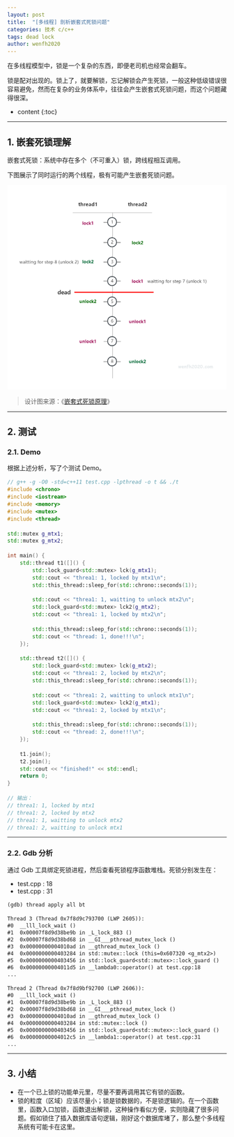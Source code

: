 ```yaml
---
layout: post
title:  "[多线程] 剖析嵌套式死锁问题"
categories: 技术 c/c++
tags: dead lock
author: wenfh2020
---
```


在多线程模型中，锁是一个复杂的东西，即便老司机也经常会翻车。

锁是配对出现的。锁上了，就要解锁，忘记解锁会产生死锁，一般这种低级错误很容易避免，然而在复杂的业务体系中，往往会产生嵌套式死锁问题，而这个问题藏得很深。



* content
{:toc}

---

## 1. 嵌套死锁理解

嵌套式死锁：系统中存在多个（不可重入）锁，跨线程相互调用。

下图展示了同时运行的两个线程，极有可能产生嵌套死锁问题。

<div align=center><img src="/images/2023/2023-07-09-21-21-52.png" data-action="zoom"></div>

> 设计图来源：《[嵌套式死锁原理](https://www.processon.com/view/5aa09cd3e4b0805a7f250f86)》
>

---

## 2. 测试

### 2.1. Demo

根据上述分析，写了个测试 Demo。

```cpp
// g++ -g -O0 -std=c++11 test.cpp -lpthread -o t && ./t
#include <chrono>
#include <iostream>
#include <memory>
#include <mutex>
#include <thread>

std::mutex g_mtx1;
std::mutex g_mtx2;

int main() {
    std::thread t1([]() {
        std::lock_guard<std::mutex> lck(g_mtx1);
        std::cout << "threa1: 1, locked by mtx1\n";
        std::this_thread::sleep_for(std::chrono::seconds(1));

        std::cout << "threa1: 1, waitting to unlock mtx2\n";
        std::lock_guard<std::mutex> lck2(g_mtx2);
        std::cout << "threa1: 1, locked by mtx2\n";

        std::this_thread::sleep_for(std::chrono::seconds(1));
        std::cout << "thread: 1, done!!!\n";
    });

    std::thread t2([]() {
        std::lock_guard<std::mutex> lck(g_mtx2);
        std::cout << "threa1: 2, locked by mtx2\n";
        std::this_thread::sleep_for(std::chrono::seconds(1));

        std::cout << "threa1: 2, waitting to unlock mtx1\n";
        std::lock_guard<std::mutex> lck2(g_mtx1);
        std::cout << "threa1: 2, locked by mtx1\n";

        std::this_thread::sleep_for(std::chrono::seconds(1));
        std::cout << "thread: 2, done!!!\n";
    });

    t1.join();
    t2.join();
    std::cout << "finished!" << std::endl;
    return 0;
}

// 输出：
// threa1: 1, locked by mtx1
// threa1: 2, locked by mtx2
// threa1: 1, waitting to unlock mtx2
// threa1: 2, waitting to unlock mtx1
```

---

### 2.2. Gdb 分析

通过 Gdb 工具绑定死锁进程，然后查看死锁程序函数堆栈。死锁分别发生在：

* test.cpp : 18
* test.cpp : 31

```shell
(gdb) thread apply all bt

Thread 3 (Thread 0x7f8d9c793700 (LWP 2605)):
#0  __lll_lock_wait ()
#1  0x00007f8d9d38be9b in _L_lock_883 ()
#2  0x00007f8d9d38bd68 in __GI___pthread_mutex_lock ()
#3  0x00000000004010ad in __gthread_mutex_lock ()
#4  0x0000000000403284 in std::mutex::lock (this=0x607320 <g_mtx2>)
#5  0x0000000000403456 in std::lock_guard<std::mutex>::lock_guard ()
#6  0x00000000004011d5 in __lambda0::operator() at test.cpp:18
...

Thread 2 (Thread 0x7f8d9bf92700 (LWP 2606)):
#0  __lll_lock_wait ()
#1  0x00007f8d9d38be9b in _L_lock_883 ()
#2  0x00007f8d9d38bd68 in __GI___pthread_mutex_lock ()
#3  0x00000000004010ad in __gthread_mutex_lock ()
#4  0x0000000000403284 in std::mutex::lock ()
#5  0x0000000000403456 in std::lock_guard<std::mutex>::lock_guard ()
#6  0x00000000004012c5 in __lambda1::operator() at test.cpp:31
...
```

---

## 3. 小结

* 在一个已上锁的功能单元里，尽量不要再调用其它有锁的函数。
* 锁的粒度（区域）应该尽量小；锁是锁数据的，不是锁逻辑的。在一个函数里，函数入口加锁，函数退出解锁，这种操作看似方便，实则隐藏了很多问题。假如锁住了插入数据库语句逻辑，刚好这个数据库堵了，那么整个多线程系统有可能卡在这里。
